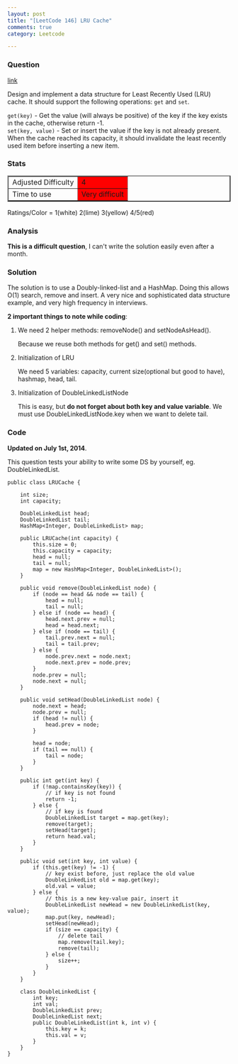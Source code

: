 ```yaml
---
layout: post
title: "[LeetCode 146] LRU Cache"
comments: true
category: Leetcode

---
```


### Question 
[link](https://oj.leetcode.com/problems/lru-cache/)

<div class="question-content bg-color bg-img font-color">
            <p class="font-color"></p><p class="font-color">
Design and implement a data structure for Least Recently Used (LRU) cache. It should support the following operations: <code>get</code> and <code>set</code>.
</p>

<p class="font-color">
<code>get(key)</code> - Get the value (will always be positive) of the key if the key exists in the cache, otherwise return -1.<br>
<code>set(key, value)</code> - Set or insert the value if the key is not already present. When the cache reached its capacity, it should invalidate the least recently used item before inserting a new item.
</p><p class="font-color"></p>
          </div>

### Stats
<table border="2">
	<tr>
		<td>Adjusted Difficulty</td>
		<td bgcolor="red">4</td>
	</tr>
	<tr>
		<td>Time to use</td>
		<td bgcolor="red">Very difficult</td>
	</tr>
</table>

Ratings/Color = 1(white) 2(lime) 3(yellow) 4/5(red)

### Analysis

__This is a difficult question__, I can't write the solution easily even after a month.

### Solution

The solution is to use a Doubly-linked-list and a HashMap. Doing this allows O(1) search, remove and insert. A very nice and sophisticated data structure example, and very high frequency in interviews. 

__2 important things to note while coding__:

1. We need 2 helper methods: removeNode() and setNodeAsHead(). 

    Because we reuse both methods for get() and set() methods. 

1. Initialization of LRU 

    We need 5 variables: capacity, current size(optional but good to have), hashmap, head, tail. 

1. Initialization of DoubleLinkedListNode

    This is easy, but __do not forget about both key and value variable__. We must use DoubleLinkedListNode.key when we want to delete tail. 

### Code

__Updated on July 1st, 2014__.

This question tests your ability to write some DS by yourself, eg. DoubleLinkedList. 

    public class LRUCache {

        int size;
        int capacity;

        DoubleLinkedList head;
        DoubleLinkedList tail;
        HashMap<Integer, DoubleLinkedList> map;

        public LRUCache(int capacity) {
            this.size = 0;
            this.capacity = capacity;
            head = null;
            tail = null;
            map = new HashMap<Integer, DoubleLinkedList>();
        }

        public void remove(DoubleLinkedList node) {
            if (node == head && node == tail) {
                head = null;
                tail = null;
            } else if (node == head) {
                head.next.prev = null;
                head = head.next;
            } else if (node == tail) {
                tail.prev.next = null;
                tail = tail.prev;
            } else {
                node.prev.next = node.next;
                node.next.prev = node.prev;
            }
            node.prev = null;
            node.next = null;
        }

        public void setHead(DoubleLinkedList node) {
            node.next = head;
            node.prev = null;
            if (head != null) {
                head.prev = node;
            }

            head = node;
            if (tail == null) {
                tail = node;
            }
        }

        public int get(int key) {
            if (!map.containsKey(key)) {
                // if key is not found
                return -1;
            } else {
                // if key is found
                DoubleLinkedList target = map.get(key);
                remove(target);
                setHead(target);
                return head.val;
            }
        }

        public void set(int key, int value) {
            if (this.get(key) != -1) {
                // key exist before, just replace the old value
                DoubleLinkedList old = map.get(key);
                old.val = value;
            } else {
                // this is a new key-value pair, insert it
                DoubleLinkedList newHead = new DoubleLinkedList(key, value);
                map.put(key, newHead);
                setHead(newHead);
                if (size == capacity) {
                    // delete tail
                    map.remove(tail.key);
                    remove(tail);
                } else {
                    size++;
                }
            }
        }

        class DoubleLinkedList {
            int key;
            int val;
            DoubleLinkedList prev;
            DoubleLinkedList next;
            public DoubleLinkedList(int k, int v) {
                this.key = k;
                this.val = v;
            }
        }
    }

